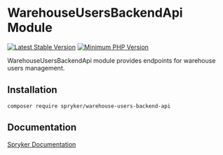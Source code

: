 # WarehouseUsersBackendApi Module
[![Latest Stable Version](https://poser.pugx.org/spryker/warehouse-users-backend-api/v/stable.svg)](https://packagist.org/packages/spryker/warehouse-users-backend-api)
[![Minimum PHP Version](https://img.shields.io/badge/php-%3E%3D%208.3-8892BF.svg)](https://php.net/)

WarehouseUsersBackendApi module provides endpoints for warehouse users management.

## Installation

```
composer require spryker/warehouse-users-backend-api
```

## Documentation

[Spryker Documentation](https://docs.spryker.com)

